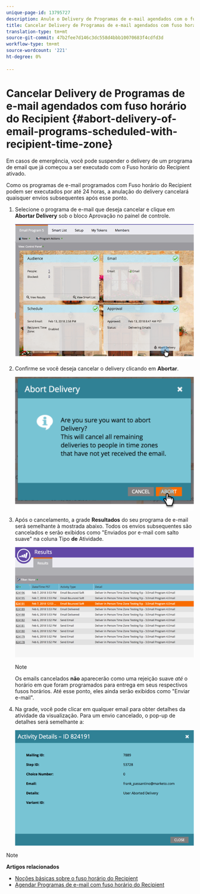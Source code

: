 ```yaml
---
unique-page-id: 13795727
description: Anule o Delivery de Programas de e-mail agendados com o fuso horário do Recipient - Documentos de marketing - Documentação do produto
title: Cancelar Delivery de Programas de e-mail agendados com fuso horário do Recipient
translation-type: tm+mt
source-git-commit: 47b2fee7d146c3dc558d4bbb10070683f4cdfd3d
workflow-type: tm+mt
source-wordcount: '221'
ht-degree: 0%

---
```



# Cancelar Delivery de Programas de e-mail agendados com fuso horário do Recipient {#abort-delivery-of-email-programs-scheduled-with-recipient-time-zone}

Em casos de emergência, você pode suspender o delivery de um programa de email que já começou a ser executado com o Fuso horário do Recipient ativado.

Como os programas de e-mail programados com Fuso horário do Recipient podem ser executados por até 24 horas, a anulação do delivery cancelará quaisquer envios subsequentes após esse ponto.

1. Selecione o programa de e-mail que deseja cancelar e clique em **Abortar Delivery** sob o bloco Aprovação no painel de controle.

   ![](assets/ptz-abortdelivery.png)

1. Confirme se você deseja cancelar o delivery clicando em **Abortar**.

   ![](assets/image2018-2-23-11-3a20-3a27.png)

1. Após o cancelamento, a grade **Resultados** do seu programa de e-mail será semelhante à mostrada abaixo. Todos os envios subsequentes são cancelados e serão exibidos como &quot;Enviados por e-mail com salto suave&quot; na coluna Tipo **de** Atividade.

   ![](assets/image2018-2-23-11-3a22-3a11.png)

   >[!NOTE]
   >
   >Os emails cancelados **não** aparecerão como uma rejeição suave *até* o horário em que foram programados para entrega em seus respectivos fusos horários. Até esse ponto, eles ainda serão exibidos como &quot;Enviar e-mail&quot;.

1. Na grade, você pode clicar em qualquer email para obter detalhes da atividade da visualização. Para um envio cancelado, o pop-up de detalhes será semelhante a:

   ![](assets/image2018-2-23-11-3a30-3a46.png)

>[!NOTE]
>
>**Artigos relacionados**
>
>* [Noções básicas sobre o fuso horário do Recipient](understanding-recipient-time-zone.md)
>* [Agendar Programas de e-mail com fuso horário do Recipient](schedule-email-programs-with-recipient-time-zone.md)

>



